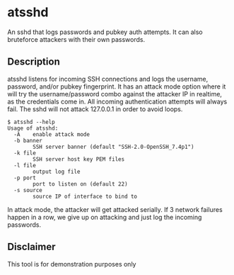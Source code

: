 # atsshd
An sshd that logs passwords and pubkey auth attempts.  It can also bruteforce attackers with their own passwords.

## Description
atsshd listens for incoming SSH connections and logs the username, password, and/or pubkey fingerprint.  It has an attack mode option where it will try the username/password combo against the attacker IP in realtime, as the credentials come in.  All incoming authentication attempts will always fail.  The sshd will not attack 127.0.0.1 in order to avoid loops.

```console
$ atsshd --help
Usage of atsshd:
  -A    enable attack mode
  -b banner
        SSH server banner (default "SSH-2.0-OpenSSH_7.4p1")
  -k file
        SSH server host key PEM files
  -l file
        output log file
  -p port
        port to listen on (default 22)
  -s source
        source IP of interface to bind to
```

In attack mode, the attacker will get attacked serially.  If 3 network failures happen in a row, we give up on attacking and just log the incoming passwords.

## Disclaimer
This tool is for demonstration purposes only
